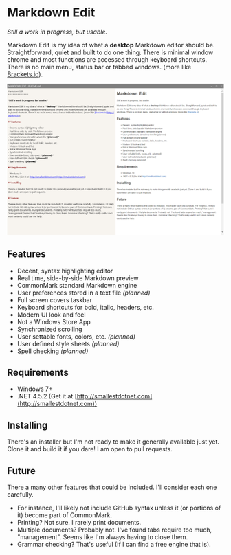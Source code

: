Markdown Edit
=============

*Still a work in progress, but usable.*

Markdown Edit is my idea of what a **desktop** Markdown editor should be. Straightforward, quiet and built to do one thing. There is minimal window chrome and most functions are accessed through keyboard shortcuts. There is no main menu, status bar or tabbed windows. (more like [Brackets.io](http://brackets.io)).

![screen shot](ScreenShot.png)

## Features

- Decent, syntax highlighting editor
- Real time, side-by-side Markdown preview
- CommonMark standard Markdown engine
- User preferences stored in a text file *(planned)*
- Full screen covers taskbar
- Keyboard shortcuts for bold, italic, headers, etc.
- Modern UI look and feel
- Not a Windows Store App
- Synchronized scrolling
- User settable fonts, colors, etc. *(planned)*
- User defined style sheets *(planned)*
- Spell checking *(planned)*

## Requirements

- Windows 7+
- .NET 4.5.2 (Get it at [http://smallestdotnet.com](http://smallestdotnet.com))

## Installing

There's an installer but I'm not ready to make it generally available just yet. Clone it and build it if you dare! I am open to pull requests.

## Future

There a many other features that could be included. I'll consider each one carefully. 

- For instance, I'll likely not include GitHub syntax unless it (or portions of it) become part of CommonMark. 
- Printing? Not sure. I rarely print documents. 
- Multiple documents? Probably not. I've found tabs require too much, "management". Seems like I'm always having to close them. 
- Grammar checking? That's useful (If I can find a free engine that is).
